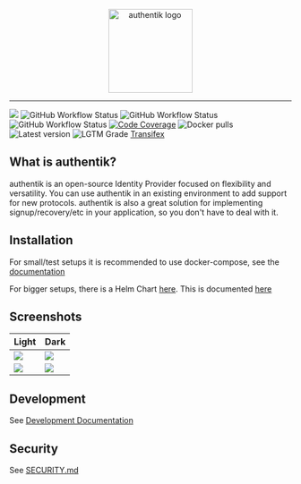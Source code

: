 <p align="center">
    <img src="https://goauthentik.io/img/icon_top_brand_colour.svg" height="150" alt="authentik logo">
</p>

---

[![](https://img.shields.io/discord/809154715984199690?label=Discord&style=for-the-badge)](https://discord.gg/jg33eMhnj6)
![GitHub Workflow Status](https://img.shields.io/github/workflow/status/goauthentik/authentik/authentik-ci-main?label=core%20build&style=for-the-badge)
![GitHub Workflow Status](https://img.shields.io/github/workflow/status/goauthentik/authentik/authentik-ci-web?label=web%20build&style=for-the-badge)
![GitHub Workflow Status](https://img.shields.io/github/workflow/status/goauthentik/authentik/authentik-ci-outpost?label=outpost%20build&style=for-the-badge)
[![Code Coverage](https://img.shields.io/codecov/c/gh/goauthentik/authentik?style=for-the-badge)](https://codecov.io/gh/goauthentik/authentik)
![Docker pulls](https://img.shields.io/docker/pulls/beryju/authentik.svg?style=for-the-badge)
![Latest version](https://img.shields.io/docker/v/beryju/authentik?sort=semver&style=for-the-badge)
![LGTM Grade](https://img.shields.io/lgtm/grade/python/github/goauthentik/authentik?style=for-the-badge)
[Transifex](https://www.transifex.com/beryjuorg/authentik/)

## What is authentik?

authentik is an open-source Identity Provider focused on flexibility and versatility. You can use authentik in an existing environment to add support for new protocols. authentik is also a great solution for implementing signup/recovery/etc in your application, so you don't have to deal with it.

## Installation

For small/test setups it is recommended to use docker-compose, see the [documentation](https://goauthentik.io/docs/installation/docker-compose/)

For bigger setups, there is a Helm Chart [here](https://github.com/goauthentik/helm). This is documented [here](https://goauthentik.io/docs/installation/kubernetes/)

## Screenshots

Light | Dark
--- | ---
![](https://goauthentik.io/img/screen_apps_light.jpg) | ![](https://goauthentik.io/img/screen_apps_dark.jpg)
![](https://goauthentik.io/img/screen_admin_light.jpg) | ![](https://goauthentik.io/img/screen_admin_dark.jpg)

## Development

See [Development Documentation](https://goauthentik.io/developer-docs/)

## Security

See [SECURITY.md](SECURITY.md)
